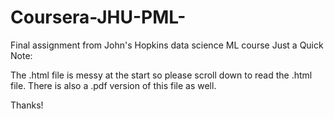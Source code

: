 # Coursera-JHU-PML-
Final assignment from John's Hopkins data science ML course
Just a Quick Note: 

The .html file is messy at the start so please scroll down to read the .html file. 
There is also a .pdf version of this file as well. 

Thanks! 

